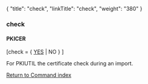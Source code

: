 {
    "title": "check",
    "linkTitle": "check",
    "weight": "380"
}<span id="check"></span>

### check

#### PKICER

\[check = { <span style="text-decoration: underline;">YES</span>
| NO } \]

For PKIUTIL the certificate check during an import.

[Return to Command index](../../)
